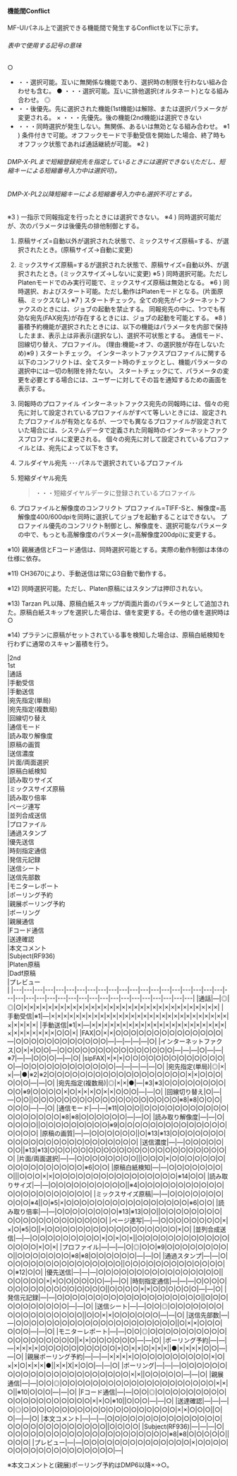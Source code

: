 #### 機能間Conflict

MF-UIパネル上で選択できる機能間で発生するConflictを以下に示す。

###### 表中で使用する記号の意味
○
- ・・選択可能。互いに無関係な機能であり、選択時の制限を行わない組み合わせも含む。
● ・・・選択可能。互いに排他選択(オルタネート)となる組み合わせ。
◎
- ・・後優先。先に選択された機能(1st機能)は解除、または選択パラメータが変更される。
× ・・・先優先。後の機能(2nd機能)は選択できない
- ・・・同時選択が発生しない。無関係、あるいは無効となる組み合わせ。
※1 )
条件付きで可能。オフフックモードで手動受信を開始した場合、終了時もオフフック状態であれば通話継続が可能。
※2 )
###### DMP-X-PLまで短縮登録宛先を指定しているときには選択できない(ただし、短縮キーによる短縮番号入力中は選択可)。  
###### DMP-X-PL2以降短縮キーによる短縮番号入力中も選択不可とする。
※3 ) 一指示で同報指定を行ったときには選択できない。
※4 ) 同時選択可能だが、次のパラメータは後優先の排他制御とする。

1.  原稿サイズ=自動以外が選択された状態で、ミックスサイズ原稿=する、が選択されたとき。(原稿サイズ→自動に変更)

2.  ミックスサイズ原稿=するが選択された状態で、原稿サイズ=自動以外、が選択されたとき。(ミックスサイズ→しないに変更)
※5 )
同時選択可能。ただしPlatenモードでのみ実行可能で、ミックスサイズ原稿は無効となる。
※6 )
同時選択、およびスタート可能。ただし動作はPlatenモードとなる。(片面原稿、ミックスなし)
※7 )
スタートチェック。全ての宛先がインターネットファクスのときには、ジョブの起動を禁止する。
同報宛先の中に、1つでも有効な宛先(FAX宛先)が存在するときには、ジョブの起動を可能とする。
※8 )
蓄積予約機能が選択されたときには、以下の機能はパラメータを内部で保持したまま、表示上は非表示(選択なし)、選択不可状態とする。
通信モード、回線切り替え、プロファイル。
(理由:機能=オフ、の選択肢が存在しないため)※9 ) スタートチェック。
インターネットファクスプロファイルに関する以下のコンフリクトは、全てスタート時のチェックとし、機能パラメータの選択中には一切の制限を持たない。
スタートチェックにて、パラメータの変更を必要とする場合には、ユーザーに対してその旨を通知するための画面を表示する。

1.  同報時のプロファイル
インターネットファクス宛先の同報時には、個々の宛先に対して設定されているプロファイルがすべて等しいときには、設定されたプロファイルが有効となるが、一つでも異なるプロファイルが設定されていた場合には、システムデータで定義された同報時のインターネットファクスプロファイルに変更される。
個々の宛先に対して設定されているプロファイルとは、宛先によって以下をさす。

1.  フルダイヤル宛先 ･･･パネルで選択されているプロファイル

2.  短縮ダイヤル宛先
    > ・・・短縮ダイヤルデータに登録されているプロファイル


1.  プロファイルと解像度のコンフリクト
プロファイル=TIFF-Sと、解像度=高解像度400/600dpiを同時に選択してジョブを起動することはできない。
プロファイル優先のコンフリクト制御とし、解像度を、選択可能なパラメータの中で、もっとも高解像度のパラメータ(=高解像度200dpi)に変更する。

※10)
親展通信とFコード通信は、同時選択可能とする。実際の動作制御は本体の仕様に依存。

※11)
CH3670により、手動送信は常にG3自動で動作する。

※12) 同時選択可能。ただし、Platen原稿にはスタンプは押印されない。

※13) Tarzan
PL以降、原稿白紙スキップが両面片面のパラメータとして追加された。原稿白紙スキップを選択した場合は、値を変更する。その他の値を選択時は○

※14)
プラテンに原稿がセットされている事を検知した場合は、原稿白紙検知を行わずに通常のスキャン蓄積を行う。

|2nd<br/>1st<br/>|通話<br/>|手動受信<br/>|手動送信<br/>|宛先指定(単局)<br/>|宛先指定(複数局)<br/>|回線切り替え<br/>|通信モード<br/>|読み取り解像度<br/>|原稿の画質<br/>|送信濃度<br/>|片面/両面選択<br/>|原稿白紙検知<br/>|読み取りサイズ<br/>|ミックスサイズ原稿<br/>|読み取り倍率<br/>|ページ連写<br/>|並列合成送信<br/>|プロファイル<br/>|通過スタンプ<br/>|優先送信<br/>|時刻指定通信<br/>|発信元記録<br/>|送信シート<br/>|送信先部数<br/>|モニターレポート<br/>|ポーリング予約<br/>|親展ポーリング予約<br/>|ポーリング<br/>|親展通信<br/>|Fコード通信<br/>|送達確認<br/>|本文コメント<br/>|Subject(RF936)<br/>|Platen原稿<br/>|Dadf原稿<br/>|プレビュー<br/>|
|---|---|---|---|---|---|---|---|---|---|---|---|---|---|---|---|---|---|---|---|---|---|---|---|---|---|---|---|---|---|---|---|---|---|---|---|---|---|
|通話|―|◎|◎|○|×|×|×|×|×|×|×|×|×|×|×|×|×|×|×|×|×|×|×|×|×|×|×|×|×|×|×|×|×|×|×|×|
|手動受信|※1|―|×|×|×|×|×|×|×|×|×|×|×|×|×|×|×|×|×|×|×|×|×|×|×|×|×|×|×|×|×|×|×|×|×|×|
|手動送信|※1|×|―|×|×|×|×|×|×|×|×|×|×|×|×|×|×|×|×|×|×|×|×|×|×|×|×|×|×|×|×|×|×|○|○|×|
|FAX|○|×|×|○|○|○|○|○|○|○|○|○|○|○|○|○|○|―|○|○|○|○|○|○|○|○|○|○|○|○|―|―|―|―|―|○|
|インターネットファクス|○|×|×|○|○|―|○|○|○|○|○|○|○|○|○|○|○|○|○|○|○|―|―|―|○|―|―|※7|―|―|○|○|○|―|―|○|
|sipFAX|×|×|×|○|○|○|○|○|○|○|○|○|○|○|○|○|○|―|○|○|○|○|○|○|○|○|○|○|○|○|―|―|―|―|―|○|
|宛先指定(単局)|◎|×|×|―|●|※2|※2|○|○|○|○|○|○|○|○|○|○|○|○|○|○|○|○|○|○|×|×|○|○|○|○|○|○|―|―|○|
|宛先指定(複数局)|◎|×|×|●|―|※3|※3|○|○|○|○|○|○|○|○|○|○|※9|○|○|○|○|×|○|×|×|×|○|×|×|○|○|○|―|―|○|
|回線切り替え|○|―|―|○|○||○|○|○|○|○|○|○|○|○|○|○|○|○|○|○|○|○|○|○|※8|※8|○|○|○|○|○|○|―|―|○|
|通信モード|―|―|※11|○|○|○||○|○|○|○|○|○|○|○|○|○|○|○|○|○|○|○|○|○|※8|※8|○|○|○|○|○|○|―|―|○|
|読み取り解像度|―|―|○|○|○|○|○||○|○|○|○|○|○|○|○|○|※9|○|○|○|○|○|○|○|○|○|○|○|○|○|○|○|○|○|○|
|原稿の画質|―|―|○|○|○|○|○|○||○|※13|※13|○|○|○|○|○|○|○|○|○|○|○|○|○|○|○|○|○|○|○|○|○|○|○|○|
|送信濃度|―|―|○|○|○|○|○|○|○||※13|※13|○|○|○|○|○|○|○|○|○|○|○|○|○|○|○|○|○|○|○|○|○|○|○|○|
|片面/両面選択|―|―|○|○|○|○|○|○|○|○|||○|○|○|×|○|○|○|○|○|○|○|○|○|○|○|○|○|○|○|○|○|※6|○|○|
|原稿白紙検知|―|―|○|○|○|○|○|○|○|○|||○|○|○|×|×|○|○|○|○|○|○|○|○|○|○|○|○|○|○|○|○|※14|○|○|
|読み取りサイズ|―|―|○|○|○|○|○|○|○|○|○|○||※4|○|○|○|○|○|○|○|○|○|○|○|○|○|○|○|○|○|○|○|○|○|○|
|ミックスサイズ原稿|―|―|○|○|○|○|○|○|○|○|○|○|※4||○|※5|×|○|○|○|○|○|○|○|○|○|○|○|○|○|○|○|○|※6|○|○|
|読み取り倍率|―|―|○|○|○|○|○|○|○|○|※13|※13|○|○||○|○|○|○|○|○|○|○|○|○|○|○|○|○|○|○|○|○|○|○|○|
|ページ連写|―|―|○|○|○|○|○|○|○|○|×|×|○|※5|○||×|○|○|○|○|○|○|○|○|○|○|○|○|○|○|○|○|○|×|○|
|並列合成送信|―|―|○|○|○|○|○|○|○|○|○|×|○|×|○|×||○|○|○|○|○|○|○|○|○|○|○|○|○|○|○|○|×|○|×|
|プロファイル|―|―|―|○|◎|○|○|※9|○|○|○|○|○|○|○|○|○||○|○|○|○|○|○|○|※8|※8|○|○|○|○|○|○|―|―|○|
|通過スタンプ|―|―|○|○|○|○|○|○|○|○|○|○|○|○|○|○|○|○||○|○|○|○|○|○|○|○|○|○|○|○|○|○|※12|○|○|
|優先送信|―|―|―|○|○|○|○|○|○|○|○|○|○|○|○|○|○|○|○||○|○|○|○|○|×|×|○|○|○|○|○|○|―|―|○|
|時刻指定通信|―|―|―|○|○|○|○|○|○|○|○|○|○|○|○|○|○|○|○|○||○|○|○|○|×|×|○|○|○|○|○|○|―|―|○|
|発信元記録|―|―|○|○|○|○|○|○|○|○|○|○|○|○|○|○|○|○|○|○|○||○|○|○|○|○|○|○|○|○|○|○|―|―|○|
|送信シート|―|―|○|○|◎|○|○|○|○|○|○|○|○|○|○|○|○|○|○|○|○|○||○|○|×|×|○|○|○|○|○|○|―|―|○|
|送信先部数|―|―|○|○|○|○|○|○|○|○|○|○|○|○|○|○|○|○|○|○|○|○|○||○|×|×|○|○|○|○|○|○|―|―|○|
|モニターレポート|―|―|○|○|◎|○|○|○|○|○|○|○|○|○|○|○|○|○|○|○|○|○|○|○||×|×|○|○|○|○|○|○|―|―|○|
|ポーリング予約|―|―|―|×|×|×|×|○|○|○|○|○|○|○|○|○|○|×|○|×|×|○|×|×|×||●|×|×|×|×|○|○|―|―|○|
|親展ポーリング予約|―|―|―|×|×|×|×|○|○|○|○|○|○|○|○|○|○|×|○|×|×|○|×|×|×|●||×|×|X|×|○|○|―|―|○|
|ポーリング|―|―|―|○|○|○|○|○|○|○|○|○|○|○|○|○|○|○|○|○|○|○|○|○|○|×|×||○|○|○|○|○|―|―|○|
|親展通信|―|―|○|○|◎|○|○|○|○|○|○|○|○|○|○|○|○|○|○|○|○|○|○|○|○|×|×|○||※10|○|○|○|―|―|○|
|Fコード通信|―|―|○|○|◎|○|○|○|○|○|○|○|○|○|○|○|○|○|○|○|○|○|○|○|○|×|×|○|※10||○|○|○|―|―|○|
|送達確認|―|―|―|○|◎|○|○|○|○|○|○|○|○|○|○|○|○|○|○|○|○|○|○|○|○|×|×|○|○|○||○|○|―|―|○|
|本文コメント|―|―|―|○|○|○|○|○|○|○|○|○|○|○|○|○|○|○|○|○|○|○|○|○|○|○|○|○|○|○|○||○|○|○|○|
|Subject(RF936)|―|―|―|○|○|○|○|○|○|○|○|○|○|○|○|○|○|○|○|○|○|○|○|○|○|※8|※8|○|○|○|○|○||○|○|○|
|プレビュー|―|―|○|○|○|○|○|○|○|○|○|○|○|○|○|○|×|○|○|○|○|○|○|○|○|○|○|○|○|○|○|○|○|○|○|―|


※本文コメントと(親展)ポーリング予約はDMP6以降×→○。